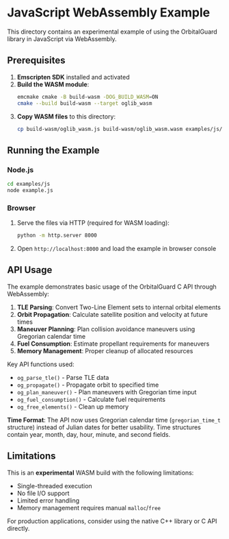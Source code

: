 # JavaScript WebAssembly Example

This directory contains an experimental example of using the OrbitalGuard library in JavaScript via WebAssembly.

## Prerequisites

1. **Emscripten SDK** installed and activated
2. **Build the WASM module**:
   ```bash
   emcmake cmake -B build-wasm -DOG_BUILD_WASM=ON
   cmake --build build-wasm --target oglib_wasm
   ```
3. **Copy WASM files** to this directory:
   ```bash
   cp build-wasm/oglib_wasm.js build-wasm/oglib_wasm.wasm examples/js/
   ```

## Running the Example

### Node.js
```bash
cd examples/js
node example.js
```

### Browser
1. Serve the files via HTTP (required for WASM loading):
   ```bash
   python -m http.server 8000
   ```
2. Open `http://localhost:8000` and load the example in browser console

## API Usage

The example demonstrates basic usage of the OrbitalGuard C API through WebAssembly:

1. **TLE Parsing**: Convert Two-Line Element sets to internal orbital elements
2. **Orbit Propagation**: Calculate satellite position and velocity at future times
3. **Maneuver Planning**: Plan collision avoidance maneuvers using Gregorian calendar time
4. **Fuel Consumption**: Estimate propellant requirements for maneuvers
5. **Memory Management**: Proper cleanup of allocated resources

Key API functions used:
- `og_parse_tle()` - Parse TLE data
- `og_propagate()` - Propagate orbit to specified time
- `og_plan_maneuver()` - Plan maneuvers with Gregorian time input
- `og_fuel_consumption()` - Calculate fuel requirements
- `og_free_elements()` - Clean up memory

**Time Format**: The API now uses Gregorian calendar time (`gregorian_time_t` structure) instead of Julian dates for better usability. Time structures contain year, month, day, hour, minute, and second fields.

## Limitations

This is an **experimental** WASM build with the following limitations:
- Single-threaded execution
- No file I/O support
- Limited error handling
- Memory management requires manual `malloc`/`free`

For production applications, consider using the native C++ library or C API directly.
